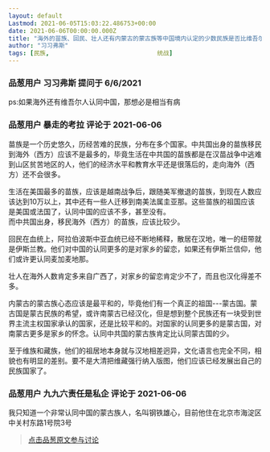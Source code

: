 ```yaml
---
layout: default
Lastmod: 2021-06-05T15:03:22.486753+00:00
date: 2021-06-06T00:00:00.000Z
title: "海外的苗族、回民、壮人还有内蒙古的蒙古族等中国境内认定的少数民族是否比维吾尔人和藏人更加认同中国？"
author: "习习弗斯"
tags: [民族,								统战]
---
```



### 品葱用户 **习习弗斯** 提问于 6/6/2021
    
ps:如果海外还有维吾尔人认同中国，那想必是相当有病
    
                

### 品葱用户 **暴走的考拉** 评论于 2021-06-06
        
苗族是一个历史悠久，历经苦难的民族，分布在多个国家。中共国出身的苗族移民到海外（西方）应该不是最多的，毕竟生活在中共国的苗族都是在汉苗战争中逃难到山区贫苦地区的人，他们的经济水平和教育水平还是很落后的，走向海外（西方）还不会很多。  
  
生活在美国最多的苗族，应该是越南战争后，跟随美军撤退的苗族，到现在人数应该达到10万以上，其中还有一些人迁移到南美法属圭亚那。这些苗族的祖国应该是美国或法国了，认同中国的应该不多，甚至没有。  
而中共国出身，移民海外（西方）的苗族，应该比较少。  
  
回民在血统上，阿拉伯波斯中亚血统已经不断地稀释，散居在汉地，唯一的纽带就是伊斯兰教。他们对中国的认同更多的是对家乡的留恋，如果还有伊斯兰信仰，他们或许更认同麦加麦地那。  
  
壮人在海外人数肯定多来自广西了，对家乡的留恋肯定少不了，而且也汉化得差不多。  
  
内蒙古的蒙古族心态应该是最平和的，毕竟他们有一个真正的祖国---蒙古国。蒙古国是蒙古民族的希望，或许南蒙古已经汉化，但是想到整个民族还有一块受到世界主流主权国家承认的国家，还是比较平和的。对国家的认同更多的是蒙古国，对南蒙古更多是家乡的怀念。认同中共国的蒙古族肯定比认同蒙古国的少。  
  
至于维族和藏族，他们的祖居地本身就与汉地相差迥异，文化语言也完全不同，相貌也有明显的差别。要不是大清把维藏强行纳入版图，他们应该已经发展出自己的民族国家了。
        
                

### 品葱用户 **九九六责任是私企** 评论于 2021-06-06
        
我只知道一个非常认同中国的蒙古族人，名叫钢铁雄心，目前他住在北京市海淀区中关村东路1号院3号
        
                





> [点击品葱原文参与讨论](https://pincong.rocks/question/39284)

